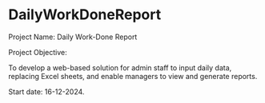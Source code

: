 # DailyWorkDoneReport

Project Name: Daily Work-Done Report

Project Objective:

To develop a web-based solution for admin staff to input daily data, replacing Excel sheets, and enable managers to view and generate reports.

Start date: 16-12-2024.
